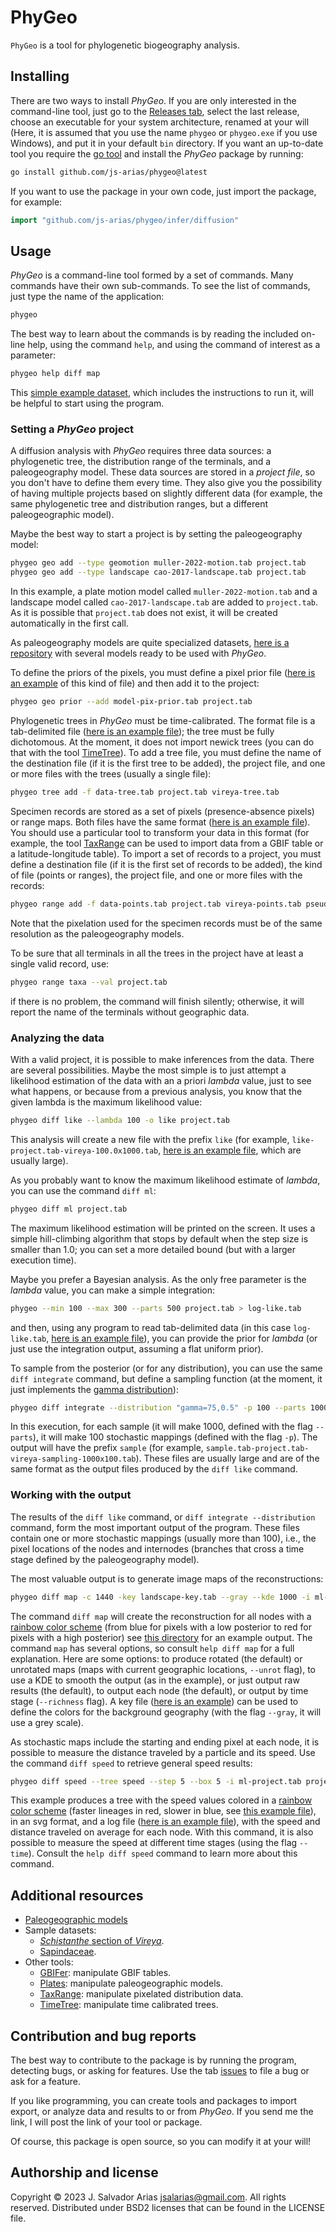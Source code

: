 # PhyGeo

`PhyGeo` is a tool for phylogenetic biogeography analysis.

## Installing

There are two ways to install *PhyGeo*.
If you are only interested in the command-line tool,
just go to the [Releases tab](https://github.com/js-arias/phygeo/releases),
select the last release,
choose an executable for your system architecture,
renamed at your will
(Here,
it is assumed that you use the name `phygeo`
or `phygeo.exe` if you use  Windows),
and put it in your default `bin` directory.
If you want an up-to-date tool
you require the [go tool](https://go.dev/dl/)
and install the *PhyGeo* package by running:

```bash
go install github.com/js-arias/phygeo@latest
```

If you want to use the package
in your own code,
just import the package,
for example:

```go
import "github.com/js-arias/phygeo/infer/diffusion"
```

## Usage

*PhyGeo* is a command-line tool
formed by a set of commands.
Many commands have their own sub-commands.
To see the list of commands,
just type the name of the application:

```bash
phygeo
```

The best way to learn about the commands
is by reading the included on-line help,
using the command `help`,
and using the command of interest as a parameter:

```bash
phygeo help diff map
```

This [simple example dataset](https://github.com/js-arias/schistanthe-data),
which includes the instructions to run it,
will be helpful to start using the program.

### Setting a *PhyGeo* project

A diffusion analysis with *PhyGeo*
requires three data sources:
a phylogenetic tree,
the distribution range of the terminals,
and a paleogeography model.
These data sources are stored in a *project file*,
so you don't have to define them every time.
They also give you the possibility
of having multiple projects
based on slightly different data
(for example,
the same phylogenetic tree
and distribution ranges,
but a different paleogeographic model).

Maybe the best way to start a project
is by setting the paleogeography model:

```bash
phygeo geo add --type geomotion muller-2022-motion.tab project.tab
phygeo geo add --type landscape cao-2017-landscape.tab project.tab
```

In this example,
a plate motion model called `muller-2022-motion.tab`
and a landscape model called `cao-2017-landscape.tab`
are added to `project.tab`.
As it is possible that `project.tab` does not exist,
it will be created automatically in the first call.

As paleogeography models
are quite specialized datasets,
[here is a repository](https://github.com/js-arias/geomodels)
with several models ready to be used with *PhyGeo*.

To define the priors of the pixels,
you must define a pixel prior file
([here is an example](https://github.com/js-arias/schistanthe-data/blob/main/model-pix-prior.tab)
of this kind of file)
and then add it to the project:

```bash
phygeo geo prior --add model-pix-prior.tab project.tab
```

Phylogenetic trees in *PhyGeo* must be time-calibrated.
The format file is a tab-delimited file
([here is an example file](https://github.com/js-arias/schistanthe-data/blob/main/rhodo-tree-360.tab));
the tree must be fully dichotomous.
At the moment,
it does not import newick trees
(you can do that with the tool [TimeTree](https://github.com/js-arias/timetree)).
To add a tree file,
you must define the name of the destination file
(if it is the first tree to be added),
the project file,
and one or more files
with the trees
(usually a single file):

```bash
phygeo tree add -f data-tree.tab project.tab vireya-tree.tab
```

Specimen records
are stored as a set of pixels
(presence-absence pixels)
or range maps.
Both files have the same format
([here is an example file](https://github.com/js-arias/schistanthe-data/blob/main/rhodo-points-360.tab)).
You should use a particular tool
to transform your data in this format
(for example,
the tool [TaxRange](https://github.com/js-arias/ranges)
can be used to import data
from a GBIF table
or a latitude-longitude table).
To import a set of records to a project,
you must define a destination file
(if it is the first set of records to be added),
the kind of file
(points or ranges),
the project file,
and one or more files with the records:

```bash
phygeo range add -f data-points.tab project.tab vireya-points.tab pseudovireya-points.tab
```

Note that the pixelation used
for the specimen records
must be of the same resolution
as the paleogeography models.

To be sure that all terminals
in all the trees
in the project have at least
a single valid record,
use:

```bash
phygeo range taxa --val project.tab
```

if there is no problem,
the command will finish silently;
otherwise,
it will report
the name of the terminals
without geographic data.

### Analyzing the data

With a valid project,
it is possible to make inferences from the data.
There are several possibilities.
Maybe the most simple
is to just attempt a likelihood estimation
of the data with an a priori *lambda* value,
just to see what happens,
or because from a previous analysis,
you know that the given lambda
is the maximum likelihood value:

```bash
phygeo diff like --lambda 100 -o like project.tab
```

This analysis
will create a new file with the prefix `like`
(for example,
`like-project.tab-vireya-100.0x1000.tab`,
[here is an example file](https://github.com/js-arias/schistanthe-data/blob/main/ml-project-360.tab-vireya-150.000000x1000.tab),
which are usually large).

As you probably want to know
the maximum likelihood estimate of *lambda*,
you can use the command `diff ml`:

```bash
phygeo diff ml project.tab
```

The maximum likelihood estimation
will be printed on the screen.
It uses a simple hill-climbing algorithm
that stops by default
when the step size is smaller than 1.0;
you can set a more detailed bound
(but with a larger execution time).

Maybe
you prefer a Bayesian analysis.
As the only free parameter is the *lambda* value,
you can make a simple integration:

```bash
phygeo --min 100 --max 300 --parts 500 project.tab > log-like.tab
```

and then,
using any program to read tab-delimited data
(in this case `log-like.tab`,
[here is an example file](https://github.com/js-arias/schistanthe-data/blob/main/vireya-integrate-360.tab)),
you can provide the prior for *lambda*
(or just use the integration output,
assuming a flat uniform prior).

To sample from the posterior
(or for any distribution),
you can use the same `diff integrate` command,
but define a sampling function
(at the moment,
it just implements the [gamma distribution](https://en.wikipedia.org/wiki/Gamma_distribution)):

```bash
phygeo diff integrate --distribution "gamma=75,0.5" -p 100 --parts 1000 project.tab
```

In this execution,
for each sample
(it will make 1000,
defined with the flag `--parts`),
it will make 100 stochastic mappings
(defined with the flag `-p`).
The output will have the prefix
`sample`
(for example,
`sample.tab-project.tab-vireya-sampling-1000x100.tab`).
These files are usually large
and are of the same format
as the output files produced
by the `diff like` command.

### Working with the output

The results of the `diff like` command,
or `diff integrate --distribution` command,
form the most important output of the program.
These files contain one
or more stochastic mappings
(usually more than 100),
i.e.,
the pixel locations of the nodes
and internodes
(branches that cross a time stage
defined by the paleogeography model).

The most valuable output
is to generate image maps
of the reconstructions:

```bash
phygeo diff map -c 1440 -key landscape-key.tab --gray --kde 1000 -i ml-project.tab -o ml project.tab
```

The command `diff map`
will create the reconstruction for all nodes
with a [rainbow color scheme](https://personal.sron.nl/~pault/#fig:scheme_rainbow_smooth)
(from blue for pixels with a low posterior
to red for pixels with a high posterior)
see [this directory](https://github.com/js-arias/schistanthe-data/tree/main/recs-95)
for an example output.
The command `map` has several options,
so consult `help diff map` for a full explanation.
Here are some options:
to produce rotated
(the default)
or unrotated maps
(maps with current geographic locations,
`--unrot` flag),
to use a KDE to smooth the output
(as in the example),
or just output raw results
(the default),
to output each node
(the default),
or output by time stage
(`--richness` flag).
A key file
([here is an example](https://github.com/js-arias/schistanthe-data/blob/main/landscape-key.tab))
can be used to define the colors
for the background geography
(with the flag `--gray`,
it will use a grey scale).

As stochastic maps
include the starting and ending pixel
at each node,
it is possible to measure
the distance traveled by a particle
and its speed.
Use the command `diff speed`
to retrieve general speed results:

```bash
phygeo diff speed --tree speed --step 5 --box 5 -i ml-project.tab project.tab > speed.txt
```

This example
produces a tree
with the speed values colored
in a [rainbow color scheme](https://personal.sron.nl/~pault/#fig:scheme_rainbow_smooth)
(faster lineages in red,
slower in blue,
see [this example file](https://github.com/js-arias/sapindaceae/blob/main/speed-joyce2023.svg)),
in an svg format,
and a log file
([here is an example file](https://github.com/js-arias/sapindaceae/blob/main/speed-branch.txt)),
with the speed
and distance traveled on average
for each node.
With this command,
it is also possible
to measure the speed
at different time stages
(using the flag `--time`).
Consult the `help diff speed` command
to learn more about this command.

## Additional resources

- [Paleogeographic models](https://github.com/js-arias/geomodels)
- Sample datasets:
  - [*Schistanthe* section of *Vireya*](https://github.com/js-arias/schistanthe-data/).
  - [Sapindaceae](https://github.com/js-arias/sapindaceae).
- Other tools:
  - [GBIFer](https://github.com/js-arias/gbifer):
    manipulate GBIF tables.
  - [Plates](https://github.com/js-arias/earth):
    manipulate paleogeographic models.
  - [TaxRange](https://github.com/js-arias/ranges):
    manipulate pixelated distribution data.
  - [TimeTree](https://github.com/js-arias/timetree):
    manipulate time calibrated trees.

## Contribution and bug reports

The best way to contribute to the package
is by running the program,
detecting bugs,
or asking for features.
Use the tab [issues](https://github.com/js-arias/phygeo/issues)
to file a bug
or ask for a feature.

If you like programming,
you can create tools and packages to import
export,
or analyze data and results to or from *PhyGeo*.
If you send me the link,
I will post the link of your tool
or package.

Of course,
this package is open source,
so you can modify it at your will!

## Authorship and license

Copyright © 2023 J. Salvador Arias <jsalarias@gmail.com>.
All rights reserved.
Distributed under BSD2 licenses that can be found in the LICENSE file.
